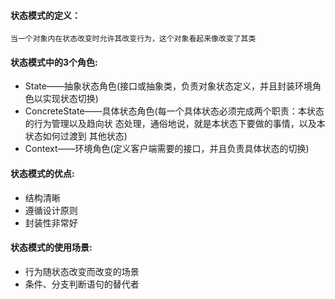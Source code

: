 #### 状态模式的定义：
``当一个对象内在状态改变时允许其改变行为，这个对象看起来像改变了其类``

#### 状态模式中的3个角色:
* State——抽象状态角色(接口或抽象类，负责对象状态定义，并且封装环境角色以实现状态切换)
* ConcreteState——具体状态角色(每一个具体状态必须完成两个职责：本状态的行为管理以及趋向状
                        态处理，通俗地说，就是本状态下要做的事情，以及本状态如何过渡到
                        其他状态)
* Context——环境角色(定义客户端需要的接口，并且负责具体状态的切换)

#### 状态模式的优点:
* 结构清晰
* 遵循设计原则
* 封装性非常好

#### 状态模式的使用场景:
* 行为随状态改变而改变的场景
* 条件、分支判断语句的替代者

